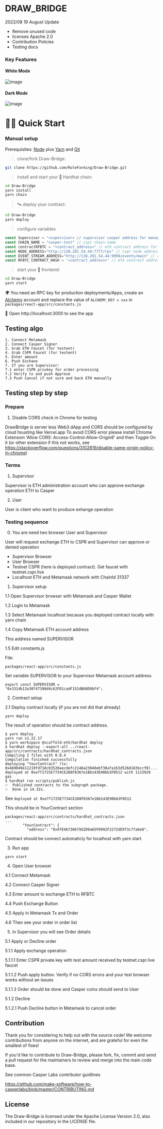 # DRAW_BRIDGE

2022/08 19 August Update 
+ Remove unused code
+ licenses Apache 2.0
+ Contribution Policies
+ Testing docs

### Key Features

#### White Mode

![image](https://github.com/RoleFarming/project11/raw/main/assets/white.png)

#### Dark Mode
![image](https://github.com/RoleFarming/project11/raw/main/assets/dark.png)

# 🏄‍♂️ Quick Start

### Manual setup

Prerequisites: [Node](https://nodejs.org/en/download/) plus [Yarn](https://classic.yarnpkg.com/en/docs/install/) and [Git](https://git-scm.com/downloads)

> clone/fork Draw-Bridge:

```bash
git clone https://github.com/RoleFarming/Draw-Bridge.git
```

> install and start your 👷‍ Hardhat chain:

```bash
cd Draw-Bridge
yarn install
yarn chain
```

> 🛰 deploy your contract:

```bash
cd Draw-Bridge
yarn deploy
```

> configure variables

```javascript
const Supervisor = "<supervisor> // supervisor casper address for manage transfers
const CHAIN_NAME = "casper-test" // cspr chain name
const contractRFBTC = "<contract_address>" // eth contract address for rfbtc
const NODE_ADDRESS="http://138.201.54.44:7777/rpc" // cspr node address
const EVENT_STREAM_ADDRESS="http://138.201.54.44:9999/events/main" // cspr event stream
const RFBTC_CONTRACT_HASH = '<contract_address>' // eth contract address for rfbtc
```

> start your 📱 frontend:

```bash
cd Draw-Bridge
yarn start
```

🌍 You need an RPC key for production deployments/Apps, create an [Alchemy](https://www.alchemy.com/) account and replace the value of `ALCHEMY_KEY = xxx` in `packages/react-app/src/constants.js`

📱 Open http://localhost:3000 to see the app

## Testing algo
```
1. Connect Metamask
2. Connect Casper Signer
3. Grab ETH Faucet (for testent)
4. Grab CSPR Faucet (for testent) 
5. Enter amount
6. Push Exchane
7. If you are Supervisor:
7.1 enter CSPR privkey for order processing
7.2 Verify tx and push Approve
7.3 Push Cancel if not sure and back ETH manually
```

## Testing step by step

### Prepare

1. Disable CORS check in Chrome for testing 

DrawBridge is server less Web3 dApp and CORS should be configured by cloud housting like Vercel.app 
To avoid CORS error please install Chrome Extension 'Allow CORS: Access-Control-Allow-Origin8' and then Toggle On it (or other extension if this not works, see https://stackoverflow.com/questions/3102819/disable-same-origin-policy-in-chrome)

### Terms

1. Supervisor

Supervisor is ETH administration account who can approve exchange operation ETH to Casper

2. User

User is client who want to produce exhange operation


### Testing sequence

0. You are need two browser User and Supervisor

User will request exchange ETH to CSPR and Supervisor can approve or denied operation

- Supervisor Browser
- User Browser
- Testnet CSPR (here is deployed contract). Get faucet with testnet.cspr.live
- Localhost ETH and Metamask network with ChainId 31337

1. Supervisor setup

1.1 Open Supervisor browser with Metamask and Casper Wallet

1.2 Login to Metamask

1.3 Select Metamask localhost because you deployed contract locally with yarn chain

1.4 Copy Metamask ETH account address

This address named SUPERVISOR

1.5 Edit constants.js

File:
```
packages/react-app/src/constants.js
```
Set variable SUPERVISOR to your Supervisor Metamask account address
```
export const SUPERVISOR = "0x3314b13a30747398d4c62FD1cadF152dB68D9bF4";
```

2. Contract setup

2.1 Deploy contract locally (if you are not did that already)
```
yarn deploy
```
The result of operation should be contract address.
```
$ yarn deploy
yarn run v1.22.17
$ yarn workspace @scaffold-eth/hardhat deploy
$ hardhat deploy --export-all ../react-app/src/contracts/hardhat_contracts.json
Compiling 2 files with 0.8.4
Compilation finished successfully
deploying "YourContract" (tx: 0x469049e11219fd718cb3520aecdefc2146a23040ebf38afa163d526d183bccf0)...: deployed at 0xe7f1725E7734CE288F8367e1Bb143E90bb3F0512 with 1115929 gas
$ hardhat run scripts/publish.js
✅  Published contracts to the subgraph package.
✨  Done in 14.32s.
```
See `deployed at 0xe7f1725E7734CE288F8367e1Bb143E90bb3F0512`

This should be in YourContract section
```
packages/react-app/src/contracts/hardhat_contracts.json
...
        "YourContract": {
          "address": "0x9fE46736679d2D9a65F0992F2272dE9f3c7fa6e0",
```
Contract should be connect automaticly for localhost with yarn start.

3. Run app
```
yarn start
```

4. Open User browser

4.1 Connect Metamask

4.2 Connect Casper Signer

4.3 Enter amount to exchange ETH to RFBTC

4.4 Push Exchange Button

4.5 Apply in Metamask Tx and Order

4.6 Then see your order in order list

5. In Supervisor you will see Order details

5.1 Apply or Decline order

5.1.1 Apply exchange operation

5.1.1.1 Enter CSPR private key with test amount received by testnet.cspr.live faucet

5.1.1.2 Push apply button. Verify if no CORS errors and your test browser works without an issues

5.1.1.3 Order should be done and Casper coins should send to User 

5.1.2 Decline

5.1.2.1 Push Decline button in Metamask to cancel order 

## Contribution

Thank you for considering to help out with the source code! We welcome contributions
from anyone on the internet, and are grateful for even the smallest of fixes!

If you'd like to contribute to Draw-Bridge, please fork, fix, commit and send a pull request
for the maintainers to review and merge into the main code base. 

See common Casper Labs contributor guidlines

https://github.com/make-software/how-to-casperlabs/blob/master/CONTRIBUTING.md

## License
The Draw-Bridge is licensed under the Apache License Version 2.0, also included in our repository in the LICENSE file.


